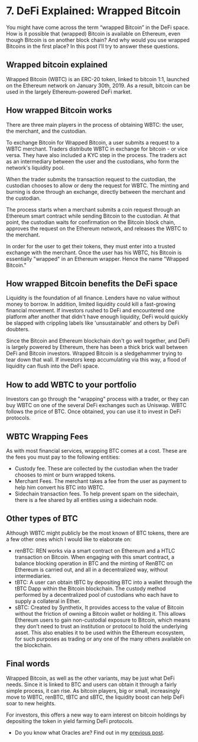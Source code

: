 # 7. DeFi Explained: Wrapped Bitcoin

You might have come across the term “wrapped Bitcoin” in the DeFi space. How is it possible that (wrapped) Bitcoin is available on Ethereum, even though Bitcoin is on another block chain? And why would you use wrapped Bitcoins in the first place? In this post I’ll try to answer these questions.

## Wrapped bitcoin explained

Wrapped Bitcoin (WBTC) is an ERC-20 token, linked to bitcoin 1:1, launched on the Ethereum network on January 30th, 2019. As a result, bitcoin can be used in the largely Ethereum-powered DeFi market.

## How wrapped Bitcoin works

There are three main players in the process of obtaining WBTC: the user, the merchant, and the custodian.

To exchange Bitcoin for Wrapped Bitcoin, a user submits a request to a WBTC merchant. Traders distribute WBTC in exchange for bitcoin - or vice versa. They have also included a KYC step in the process. The traders act as an intermediary between the user and the custodians, who form the network's liquidity pool.

When the trader submits the transaction request to the custodian, the custodian chooses to allow or deny the request for WBTC. The minting and burning is done through an exchange, directly between the merchant and the custodian.

The process starts when a merchant submits a coin request through an Ethereum smart contract while sending Bitcoin to the custodian. At that point, the custodian waits for confirmation on the Bitcoin block chain, approves the request on the Ethereum network, and releases the WBTC to the merchant.

In order for the user to get their tokens, they must enter into a trusted exchange with the merchant. Once the user has his WBTC, his Bitcoin is essentially "wrapped" in an Ethereum wrapper. Hence the name "Wrapped Bitcoin."

## How wrapped Bitcoin benefits the DeFi space

Liquidity is the foundation of all finance. Lenders have no value without money to borrow. In addition, limited liquidity could kill a fast-growing financial movement. If investors rushed to DeFi and encountered one platform after another that didn't have enough liquidity, DeFi would quickly be slapped with crippling labels like 'unsustainable' and others by DeFi doubters.

Since the Bitcoin and Ethereum blockchain don't go well together, and DeFi is largely powered by Ethereum, there has been a thick brick wall between DeFi and Bitcoin investors. Wrapped Bitcoin is a sledgehammer trying to tear down that wall. If investors keep accumulating via this way, a flood of liquidity can flush into the DeFi space.

## How to add WBTC to your portfolio

Investors can go through the "wrapping" process with a trader, or they can buy WBTC on one of the several DeFi exchanges such as Uniswap. WBTC follows the price of BTC. Once obtained, you can use it to invest in DeFi protocols.

## WBTC Wrapping Fees

As with most financial services, wrapping BTC comes at a cost. These are the fees you must pay to the following entities:

- Custody fee. These are collected by the custodian when the trader chooses to mint or burn wrapped tokens.
- Merchant Fees. The merchant takes a fee from the user as payment to help him convert his BTC into WBTC.
- Sidechain transaction fees. To help prevent spam on the sidechain, there is a fee shared by all entities using a sidechain node.

## Other types of BTC

Although WBTC might publicly be the most known of BTC tokens, there are a few other ones which I would like to elaborate on:

- renBTC: REN works via a smart contract on Ethereum and a HTLC transaction on Bitcoin. When engaging with this smart contract, a balance blocking operation in BTC and the minting of RenBTC on Ethereum is carried out, and all in a decentralized way, without intermediaries.
- tBTC: A user can obtain tBTC by depositing BTC into a wallet through the tBTC Dapp within the Bitcoin blockchain. The custody method performed by a decentralized pool of custodians who each have to supply a collateral in Ether.
- sBTC: Created by Synthetix, It provides access to the value of Bitcoin without the friction of owning a Bitcoin wallet or holding it. This allows Ethereum users to gain non-custodial exposure to Bitcoin, which means they don’t need to trust an institution or protocol to hold the underlying asset. This also enables it to be used within the Ethereum ecosystem, for such purposes as trading or any one of the many others available on the blockchain.

## Final words

Wrapped Bitcoin, as well as the other variants, may be just what DeFi needs. Since it is linked to BTC and users can obtain it through a fairly simple process, it can rise. As bitcoin players, big or small, increasingly move to WBTC, renBTC, tBTC and sBTC, the liquidity boost can help DeFi soar to new heights.

For investors, this offers a new way to earn interest on bitcoin holdings by depositing the token in yield farming DeFi protocols.

- Do you know what Oracles are? Find out in my [previous post](https://www.reddit.com/r/CryptoCurrency/comments/mgak48/defi_explained_oracles/).
